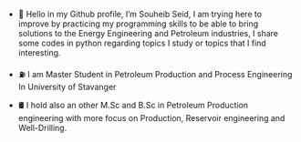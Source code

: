 
- 👋 Hello in my Github profile, I’m Souheib Seid, I am trying here to improve by practicing my programming skills to be able to bring solutions to the Energy Engineering and Petroleum industries, I share some codes in python regarding topics I study or topics that I find interesting.


- ⛽ I am Master Student in Petroleum Production and Process Engineering In University of Stavanger
- 🛢 I hold also an other M.Sc and B.Sc in Petroleum Production engineering with more focus on Production, Reservoir engineering and Well-Drilling.









